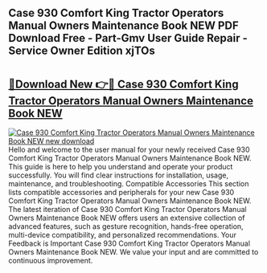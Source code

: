 ## Case 930 Comfort King Tractor Operators Manual Owners Maintenance Book NEW PDF Download Free - Part-Gmv User Guide Repair - Service Owner Edition xjTOs

# <h2><a href="http://bc47257.oget.top/?id=Case+930+Comfort+King+Tractor+Operators+Manual+Owners+Maintenance+Book+NEW">🔗Download New 👉🔴 Case 930 Comfort King Tractor Operators Manual Owners Maintenance Book NEW</a></h2>

[![Case 930 Comfort King Tractor Operators Manual Owners Maintenance Book NEW new download](https://i.imgur.com/5g1atiW.png)](http://bc47257.oget.top/?id=Case+930+Comfort+King+Tractor+Operators+Manual+Owners+Maintenance+Book+NEW)
Hello and welcome to the user manual for your newly received Case 930 Comfort King Tractor Operators Manual Owners Maintenance Book NEW. This guide is here to help you understand and operate your product successfully. You will find clear instructions for installation, usage, maintenance, and troubleshooting. Compatible Accessories This section lists compatible accessories and peripherals for your new Case 930 Comfort King Tractor Operators Manual Owners Maintenance Book NEW. The latest iteration of Case 930 Comfort King Tractor Operators Manual Owners Maintenance Book NEW offers users an extensive collection of advanced features, such as gesture recognition, hands-free operation, multi-device compatibility, and personalized recommendations. Your Feedback is Important Case 930 Comfort King Tractor Operators Manual Owners Maintenance Book NEW. We value your input and are committed to continuous improvement.
